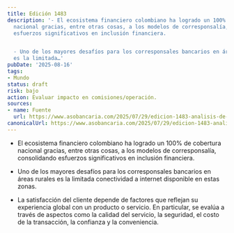 ```yaml
---
title: Edición 1483
description: '- El ecosistema financiero colombiano ha logrado un 100% de cobertura
  nacional gracias, entre otras cosas, a los modelos de corresponsalía, consolidando
  esfuerzos significativos en inclusión financiera.


  - Uno de los mayores desafíos para los corresponsales bancarios en áreas rurales
  es la limitada…'
pubDate: '2025-08-16'
tags:
- Mundo
status: draft
risk: bajo
action: Evaluar impacto en comisiones/operación.
sources:
- name: Fuente
  url: https://www.asobancaria.com/2025/07/29/edicion-1483-analisis-de-los-factores-que-influyen-en-la-satisfaccion-del-cliente-en-la-corresponsalia/
canonicalUrl: https://www.asobancaria.com/2025/07/29/edicion-1483-analisis-de-los-factores-que-influyen-en-la-satisfaccion-del-cliente-en-la-corresponsalia/
---
```

- El ecosistema financiero colombiano ha logrado un 100% de cobertura nacional gracias, entre otras cosas, a los modelos de corresponsalía, consolidando esfuerzos significativos en inclusión financiera.

- Uno de los mayores desafíos para los corresponsales bancarios en áreas rurales es la limitada conectividad a internet disponible en estas zonas.

- La satisfacción del cliente depende de factores que reflejan su experiencia global con un producto o servicio. En particular, se evalúa a través de aspectos como la calidad del servicio, la seguridad, el costo de la transacción, la confianza y la conveniencia.